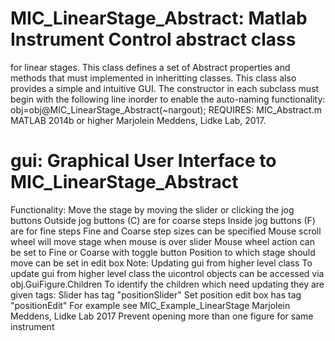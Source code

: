 # MIC_LinearStage_Abstract: Matlab Instrument Control abstract class
for linear stages.
This class defines a set of Abstract properties and methods that must
implemented in inheritting classes. This class also provides a simple
and intuitive GUI.
The constructor in each subclass must begin with the following line
inorder to enable the auto-naming functionality:
obj=obj@MIC_LinearStage_Abstract(~nargout);
REQUIRES:
MIC_Abstract.m
MATLAB 2014b or higher
Marjolein Meddens, Lidke Lab, 2017.
# gui: Graphical User Interface to MIC_LinearStage_Abstract
Functionality:
Move the stage by moving the slider or clicking the jog buttons
Outside jog buttons (C) are for coarse steps
Inside jog buttons (F) are for fine steps
Fine and Coarse step sizes can be specified
Mouse scroll wheel will move stage when mouse is over slider
Mouse wheel action can be set to Fine or Coarse with toggle button
Position to which stage should move can be set in edit box
Note: Updating gui from higher level class
To update gui from higher level class the uicontrol objects can be
accessed via obj.GuiFigure.Children
To identify the children which need updating they are given tags:
Slider has tag "positionSlider"
Set position edit box has tag "positionEdit"
For example see MIC_Example_LinearStage
Marjolein Meddens, Lidke Lab 2017
Prevent opening more than one figure for same instrument
